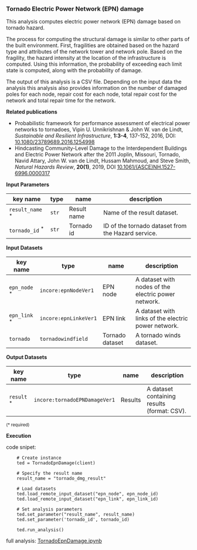 ### Tornado Electric Power Network (EPN) damage

This analysis computes electric power network (EPN) damage based on tornado hazard.  

The process for computing the structural damage is similar to other parts of the built environment. 
First, fragilities are obtained based on the hazard type and attributes of the network tower and network pole. Based on the fragility, 
the hazard intensity at the location of the infrastructure is computed. Using this information, the probability of exceeding 
each limit state is computed, along with the probability of damage. 

The output of this analysis is a CSV file. Depending on the input data the analysis this analysis also provides information on the number of damaged poles for each node, 
repair cost for each node, total repair cost for the network and total repair time for the network.

**Related publications**

* Probabilistic framework for performance assessment of electrical power networks to tornadoes, Vipin U. Unnikrishnan & John W. van de Lindt, *Sustainable and Resilient Infrastructure*, **1:3-4**, 137-152, 2016, DOI: [10.1080/23789689.2016.1254998](https://www.tandfonline.com/doi/full/10.1080/23789689.2016.1254998)
* Hindcasting Community-Level Damage to the Interdependent Buildings and Electric Power Network after the 2011 Joplin, Missouri, Tornado, Navid Attary, John W. van de Lindt, Hussam Mahmoud, and Steve Smith, *Natural Hazards Review*, **20(1)**, 2019, DOI [10.1061/(ASCE)NH.1527-6996.0000317](https://ascelibrary.org/doi/10.1061/%28ASCE%29NH.1527-6996.0000317)

**Input Parameters**

key name | type | name | description
--- | --- | --- | ---
`result_name` <sup>*</sup> | `str` | Result name | Name of the result dataset.
`tornado_id` <sup>*</sup> | `str` | Tornado id | ID of the tornado dataset from the Hazard service.

**Input Datasets**

key name | type | name | description
--- | --- | --- | ---
`epn_node` <sup>*</sup> | `incore:epnNodeVer1` | EPN node | A dataset with nodes of the electric power network.
`epn_link` <sup>*</sup> | `incore:epnLinkeVer1` | EPN link | A dataset with links of the electric power network.
`tornado` | `tornadowindfield` | Tornado dataset | A tornado winds dataset.

**Output Datasets** 

key name | type | name | description
--- | --- | --- | ---
`result` <sup>*</sup> | `incore:tornadoEPNDamageVer1` | Results | A dataset containing results (format: CSV).

<small>(* required)</small>

**Execution**

code snipet:

```
    # Create instance
    ted = TornadoEpnDamage(client)

    # Specify the result name
    result_name = "tornado_dmg_result"

    # Load datasets
    ted.load_remote_input_dataset("epn_node", epn_node_id)
    ted.load_remote_input_dataset("epn_link", epn_link_id)

    # Set analysis parameters
    ted.set_parameter("result_name", result_name)
    ted.set_parameter('tornado_id', tornado_id)

    ted.run_analysis()
```

full analysis: [TornadoEpnDamage.ipynb](https://github.com/IN-CORE/incore-docs/blob/master/notebooks/TornadoEpnDamage.ipynb)